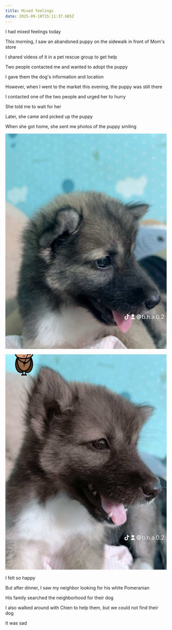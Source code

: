 ```yaml
---
title: Mixed feelings
date: 2025-09-18T15:11:37.685Z
---
```


I had mixed feelings today

This morning, I saw an abandoned puppy on the sidewalk in front of Mom's store

I shared videos of it in a pet rescue group to get help

Two people contacted me and wanted to adopt the puppy

I gave them the dog's information and location

However, when I went to the market this evening, the puppy was still there

I contacted one of the two people and urged her to hurry

She told me to wait for her

Later, she came and picked up the puppy

When she got home, she sent me photos of the puppy smiling

![The smiling puppy](../uploads/551363343_769902045668387_6010576846346736136_n.jpg)

![It is so cute](../uploads/550332307_1539944113849895_5112822379745158620_n.jpg)

I felt so happy

But after dinner, I saw my neighbor looking for his white Pomeranian

His family searched the neighborhood for their dog

I also walked around with Chien to help them, but we could not find their dog

It was sad
